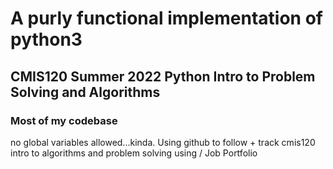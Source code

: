 # A purly functional implementation of python3 
## CMIS120 Summer 2022 Python Intro to Problem Solving and Algorithms 
### Most of my codebase
no global variables allowed...kinda.
Using github to follow + track cmis120 intro to algorithms and problem solving using / Job Portfolio







